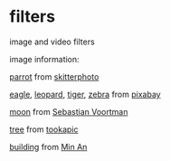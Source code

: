 # filters
image and video filters


image information:

[parrot](https://www.pexels.com/photo/bird-flying-zoo-beak-9291/) from [skitterphoto](https://www.pexels.com/@skitterphoto)

[eagle](https://www.pexels.com/photo/usa-bald-eagle-portrait-close-53581/),
[leopard](https://www.pexels.com/photo/tiger-animal-39857/),
[tiger](https://www.pexels.com/photo/photo-of-a-tiger-roaring-38278/),
[zebra](https://www.pexels.com/photo/africa-animal-black-and-white-black-and-white-259351/) from [pixabay](https://www.pexels.com/@pixabay)

[moon](https://www.pexels.com/photo/full-moon-167762/) from [Sebastian Voortman](https://www.pexels.com/@sebastian)

[tree](https://www.pexels.com/photo/landscape-nature-sky-clouds-81413/) from [tookapic](https://www.pexels.com/@tookapic)

[building](https://www.pexels.com/photo/photography-of-city-buildings-941195/) from [Min An](https://www.pexels.com/@minan1398)
